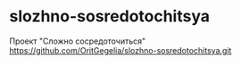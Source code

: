 # slozhno-sosredotochitsya
Проект "Сложно сосредоточиться"
https://github.com/OritGegelia/slozhno-sosredotochitsya.git
